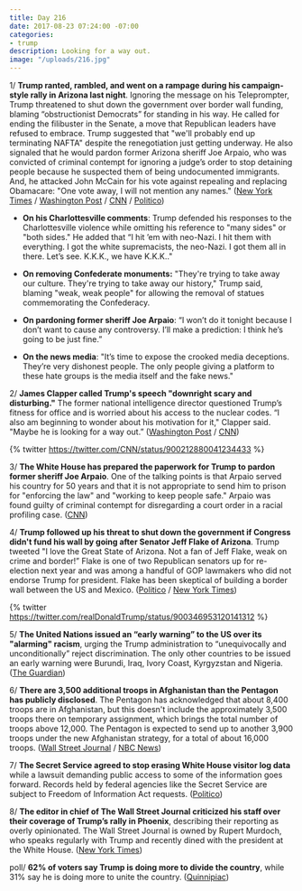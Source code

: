 ```yaml
---
title: Day 216
date: 2017-08-23 07:24:00 -07:00
categories:
- trump
description: Looking for a way out.
image: "/uploads/216.jpg"
---
```


1/ **Trump ranted, rambled, and went on a rampage during his campaign-style rally in Arizona last night**. Ignoring the message on his Teleprompter, Trump threatened to shut down the government over border wall funding, blaming “obstructionist Democrats” for standing in his way. He called for ending the filibuster in the Senate, a move that Republican leaders have refused to embrace. Trump suggested that "we'll probably end up terminating NAFTA" despite the renegotiation just getting underway. He also signaled that he would pardon former Arizona sheriff Joe Arpaio, who was convicted of criminal contempt for ignoring a judge’s order to stop detaining people because he suspected them of being undocumented immigrants. And, he attacked John McCain for his vote against repealing and replacing Obamacare: "One vote away, I will not mention any names." ([New York Times](https://www.nytimes.com/2017/08/22/us/politics/trump-rally-arizona.html) / [Washington Post](https://www.washingtonpost.com/politics/trump-holds-campaign-style-rally-amid-large-protests-in-arizona/2017/08/22/dd7c83c0-8796-11e7-961d-2f373b3977ee_story.html) / [CNN](http://www.cnn.com/2017/08/23/politics/donald-trump-phoenix-rally-analysis/index.html) / [Politico](http://www.politico.com/story/2017/08/22/trump-arizona-phoenix-rally-241923))

* **On his Charlottesville comments**: Trump defended his responses to the Charlottesville violence while omitting his reference to "many sides" or "both sides." He added that “I hit ’em with neo-Nazi. I hit them with everything. I got the white supremacists, the neo-Nazi. I got them all in there. Let’s see. K.K.K., we have K.K.K.."

* **On removing Confederate monuments:** "They're trying to take away our culture. They're trying to take away our history," Trump said, blaming "weak, weak people" for allowing the removal of statues commemorating the Confederacy.

* **On pardoning former sheriff Joe Arpaio**: “I won’t do it tonight because I don’t want to cause any controversy. I’ll make a prediction: I think he’s going to be just fine.”

* **On the news media**: "It’s time to expose the crooked media deceptions. They’re very dishonest people. The only people giving a platform to these hate groups is the media itself and the fake news."

2/ **James Clapper called Trump's speech "downright scary and disturbing."** The former national intelligence director questioned Trump’s fitness for office and is worried about his access to the nuclear codes. “I also am beginning to wonder about his motivation for it," Clapper said. "Maybe he is looking for a way out.” ([Washington Post](https://www.washingtonpost.com/news/morning-mix/wp/2017/08/23/james-clapper-questions-trumps-fitness-worries-about-his-access-to-nuclear-codes/) / [CNN](http://www.cnn.com/2017/08/23/politics/james-clapper-trump-phoenix-rally-don-lemon-cnntv/index.html))

{% twitter https://twitter.com/CNN/status/900212880041234433 %}

3/ **The White House has prepared the paperwork for Trump to pardon former sheriff Joe Arpaio**. One of the talking points is that Arpaio served his country for 50 years and that it is not appropriate to send him to prison for "enforcing the law" and "working to keep people safe." Arpaio was found guilty of criminal contempt for disregarding a court order in a racial profiling case. ([CNN](http://www.cnn.com/2017/08/23/politics/joe-arpaio-pardon-white-house-paperwork/index.html))

4/ **Trump followed up his threat to shut down the government if Congress didn't fund his wall by going after Senator Jeff Flake of Arizona**. Trump tweeted "I love the Great State of Arizona. Not a fan of Jeff Flake, weak on crime and border!” Flake is one of two Republican senators up for re-election next year and was among a handful of GOP lawmakers who did not endorse Trump for president. Flake has been skeptical of building a border wall between the US and Mexico. ([Politico](http://www.politico.com/story/2017/08/23/trump-jeff-flake-name-241941) / [New York Times](https://www.nytimes.com/2017/08/23/us/politics/trump-wall-flake.html))

{% twitter https://twitter.com/realDonaldTrump/status/900346953120141312 %}

5/ **The United Nations issued an “early warning” to the US over its "alarming" racism**, urging the Trump administration to “unequivocally and unconditionally” reject discrimination. The only other countries to be issued an early warning were Burundi, Iraq, Ivory Coast, Kyrgyzstan and Nigeria. ([The Guardian](https://www.theguardian.com/world/2017/aug/23/charlottesville-un-committee-warns-us-over-rise-of-racism))

6/ **There are 3,500 additional troops in Afghanistan than the Pentagon has publicly disclosed**. The Pentagon has acknowledged that about 8,400 troops are in Afghanistan, but this doesn't include the approximately 3,500 troops there on temporary assignment, which brings the total number of troops above 12,000. The Pentagon is expected to send up to another 3,900 troops under the new Afghanistan strategy, for a total of about 16,000 troops. ([Wall Street Journal](https://www.wsj.com/articles/u-s-has-more-troops-in-afghanistan-than-publicly-disclosed-1503444713) / [NBC News](https://www.nbcnews.com/news/military/u-s-has-thousands-more-troops-afghanistan-pentagon-admits-n795141))

7/ **The Secret Service agreed to stop erasing White House visitor log data** while a lawsuit demanding public access to some of the information goes forward. Records held by federal agencies like the Secret Service are subject to Freedom of Information Act requests. ([Politico](http://www.politico.com/blogs/under-the-radar/2017/08/23/white-house-visitor-log-data-secret-service-lawsuit-241940))

8/ **The editor in chief of The Wall Street Journal criticized his staff over their coverage of  Trump’s rally in Phoenix**, describing their reporting as overly opinionated. The Wall Street Journal is owned by Rupert Murdoch, who speaks regularly with Trump and recently dined with the president at the White House. ([New York Times](https://www.nytimes.com/2017/08/23/business/media/wall-street-journal-editor-admonishes-reporters-over-trump-coverage.html?_r=0))

poll/ **62% of voters say Trump is doing more to divide the country**, while 31% say he is doing more to unite the country. ([Quinnipiac](https://poll.qu.edu/national/release-detail?ReleaseID=2482))